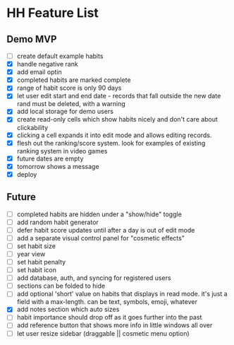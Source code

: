 # HH Feature List

## Demo MVP

- [ ] create default example habits
- [x] handle negative rank
- [x] add email optin
- [x] completed habits are marked complete
- [x] range of habit score is only 90 days
- [x] let user edit start and end date - records that fall outside the new date rand must be deleted, with a warning
- [x] add local storage for demo users
- [x] create read-only cells which show habits nicely and don't care about clickability
- [x] clicking a cell expands it into edit mode and allows editing records.
- [x] flesh out the ranking/score system. look for examples of existing ranking system in video games
- [x] future dates are empty
- [x] tomorrow shows a message
- [x] deploy

## Future

- [ ] completed habits are hidden under a "show/hide" toggle
- [ ] add random habit generator
- [ ] defer habit score updates until after a day is out of edit mode
- [ ] add a separate visual control panel for "cosmetic effects"
- [ ] set habit size
- [ ] year view
- [ ] set habit penalty
- [ ] set habit icon
- [ ] add database, auth, and syncing for registered users
- [ ] sections can be folded to hide
- [ ] add optional 'short' value on habits that displays in read mode. it's just a field with a max-length. can be text, symbols, emoji, whatever
- [x] add notes section which auto sizes
- [ ] habit importance should drop off as it goes further into the past
- [ ] add reference button that shows more info in little windows all over
- [ ] let user resize sidebar (draggable || cosmetic menu option)
